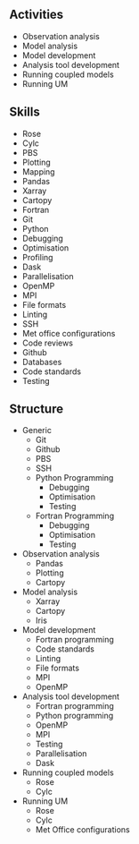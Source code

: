 ## Activities

- Observation analysis
- Model analysis
- Model development
- Analysis tool development
- Running coupled models
- Running UM

## Skills

- Rose
- Cylc
- PBS
- Plotting
- Mapping
- Pandas
- Xarray
- Cartopy
- Fortran
- Git
- Python
- Debugging
- Optimisation
- Profiling
- Dask
- Parallelisation
- OpenMP
- MPI
- File formats
- Linting
- SSH
- Met office configurations
- Code reviews
- Github
- Databases
- Code standards
- Testing

## Structure

- Generic
  - Git
  - Github
  - PBS
  - SSH
  - Python Programming
    - Debugging
    - Optimisation
    - Testing
  - Fortran Programming
    - Debugging
    - Optimisation
    - Testing
- Observation analysis
  - Pandas
  - Plotting
  - Cartopy
- Model analysis
  - Xarray
  - Cartopy
  - Iris
- Model development
  - Fortran programming
  - Code standards
  - Linting
  - File formats
  - MPI
  - OpenMP
- Analysis tool development
  - Fortran programming
  - Python programming
  - OpenMP
  - MPI
  - Testing
  - Parallelisation
  - Dask
- Running coupled models
  - Rose
  - Cylc
- Running UM
  - Rose
  - Cylc
  - Met Office configurations
